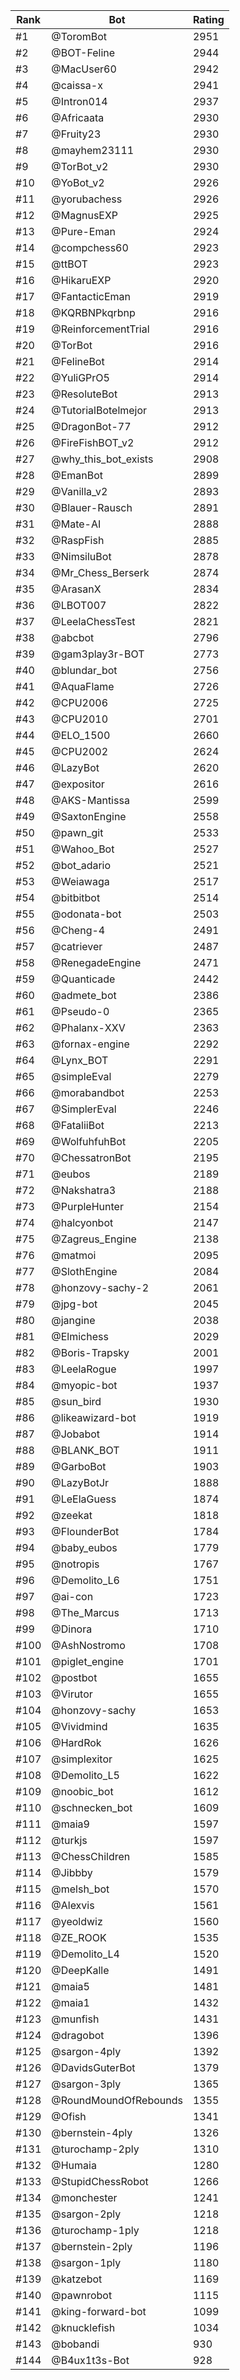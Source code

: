 Rank|Bot|Rating
---|---|---
#1|@ToromBot|2951
#2|@BOT-Feline|2944
#3|@MacUser60|2942
#4|@caissa-x|2941
#5|@Intron014|2937
#6|@Africaata|2930
#7|@Fruity23|2930
#8|@mayhem23111|2930
#9|@TorBot_v2|2930
#10|@YoBot_v2|2926
#11|@yorubachess|2926
#12|@MagnusEXP|2925
#13|@Pure-Eman|2924
#14|@compchess60|2923
#15|@ttBOT|2923
#16|@HikaruEXP|2920
#17|@FantacticEman|2919
#18|@KQRBNPkqrbnp|2916
#19|@ReinforcementTrial|2916
#20|@TorBot|2916
#21|@FelineBot|2914
#22|@YuliGPrO5|2914
#23|@ResoluteBot|2913
#24|@TutorialBotelmejor|2913
#25|@DragonBot-77|2912
#26|@FireFishBOT_v2|2912
#27|@why_this_bot_exists|2908
#28|@EmanBot|2899
#29|@Vanilla_v2|2893
#30|@Blauer-Rausch|2891
#31|@Mate-AI|2888
#32|@RaspFish|2885
#33|@NimsiluBot|2878
#34|@Mr_Chess_Berserk|2874
#35|@ArasanX|2834
#36|@LBOT007|2822
#37|@LeelaChessTest|2821
#38|@abcbot|2796
#39|@gam3play3r-BOT|2773
#40|@blundar_bot|2756
#41|@AquaFlame|2726
#42|@CPU2006|2725
#43|@CPU2010|2701
#44|@ELO_1500|2660
#45|@CPU2002|2624
#46|@LazyBot|2620
#47|@expositor|2616
#48|@AKS-Mantissa|2599
#49|@SaxtonEngine|2558
#50|@pawn_git|2533
#51|@Wahoo_Bot|2527
#52|@bot_adario|2521
#53|@Weiawaga|2517
#54|@bitbitbot|2514
#55|@odonata-bot|2503
#56|@Cheng-4|2491
#57|@catriever|2487
#58|@RenegadeEngine|2471
#59|@Quanticade|2442
#60|@admete_bot|2386
#61|@Pseudo-0|2365
#62|@Phalanx-XXV|2363
#63|@fornax-engine|2292
#64|@Lynx_BOT|2291
#65|@simpleEval|2279
#66|@morabandbot|2253
#67|@SimplerEval|2246
#68|@FataliiBot|2213
#69|@WolfuhfuhBot|2205
#70|@ChessatronBot|2195
#71|@eubos|2189
#72|@Nakshatra3|2188
#73|@PurpleHunter|2154
#74|@halcyonbot|2147
#75|@Zagreus_Engine|2138
#76|@matmoi|2095
#77|@SlothEngine|2084
#78|@honzovy-sachy-2|2061
#79|@jpg-bot|2045
#80|@jangine|2038
#81|@Elmichess|2029
#82|@Boris-Trapsky|2001
#83|@LeelaRogue|1997
#84|@myopic-bot|1937
#85|@sun_bird|1930
#86|@likeawizard-bot|1919
#87|@Jobabot|1914
#88|@BLANK_BOT|1911
#89|@GarboBot|1903
#90|@LazyBotJr|1888
#91|@LeElaGuess|1874
#92|@zeekat|1818
#93|@FlounderBot|1784
#94|@baby_eubos|1779
#95|@notropis|1767
#96|@Demolito_L6|1751
#97|@ai-con|1723
#98|@The_Marcus|1713
#99|@Dinora|1710
#100|@AshNostromo|1708
#101|@piglet_engine|1701
#102|@postbot|1655
#103|@Virutor|1655
#104|@honzovy-sachy|1653
#105|@Vividmind|1635
#106|@HardRok|1626
#107|@simplexitor|1625
#108|@Demolito_L5|1622
#109|@noobic_bot|1612
#110|@schnecken_bot|1609
#111|@maia9|1597
#112|@turkjs|1597
#113|@ChessChildren|1585
#114|@Jibbby|1579
#115|@melsh_bot|1570
#116|@Alexvis|1561
#117|@yeoldwiz|1560
#118|@ZE_ROOK|1535
#119|@Demolito_L4|1520
#120|@DeepKalle|1491
#121|@maia5|1481
#122|@maia1|1432
#123|@munfish|1431
#124|@dragobot|1396
#125|@sargon-4ply|1392
#126|@DavidsGuterBot|1379
#127|@sargon-3ply|1365
#128|@RoundMoundOfRebounds|1355
#129|@Ofish|1341
#130|@bernstein-4ply|1326
#131|@turochamp-2ply|1310
#132|@Humaia|1280
#133|@StupidChessRobot|1266
#134|@monchester|1241
#135|@sargon-2ply|1218
#136|@turochamp-1ply|1218
#137|@bernstein-2ply|1196
#138|@sargon-1ply|1180
#139|@katzebot|1169
#140|@pawnrobot|1115
#141|@king-forward-bot|1099
#142|@knucklefish|1034
#143|@bobandi|930
#144|@B4ux1t3s-Bot|928
